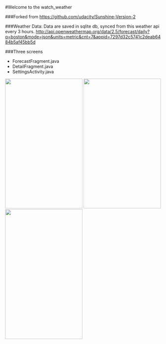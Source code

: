 #Welcome to the watch_weather

###Forked from 
https://github.com/udacity/Sunshine-Version-2

###Weather Data:
Data are saved in sqlite db, synced from this weather api every 3 hours.
http://api.openweathermap.org/data/2.5/forecast/daily?q=boston&mode=json&units=metric&cnt=7&appid=7297d32c5741c2deab6484b5af45bb5d

###Three screens
* ForecastFragment.java
* DetailFragment.java
* SettingsActivity.java

<img src="https://cloud.githubusercontent.com/assets/5489943/13558410/4e46cbd4-e3d2-11e5-8533-411fde33bee4.png" width="250" height="420" />
<img src="https://cloud.githubusercontent.com/assets/5489943/13558409/4e421b16-e3d2-11e5-8e05-d78c99260c04.png" width="250" height="420" />
<img src="https://cloud.githubusercontent.com/assets/5489943/13558411/4e49b43e-e3d2-11e5-981a-0ae84d5e8731.png" width="250" height="420" />